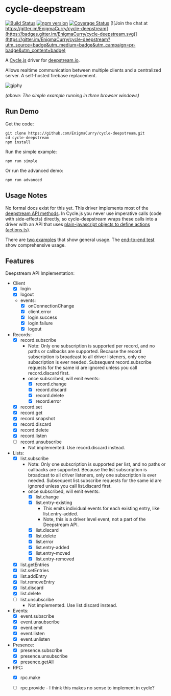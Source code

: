 cycle-deepstream
=====================

[![Build Status](https://travis-ci.org/EnigmaCurry/cycle-deepstream.svg?branch=master)](https://travis-ci.org/EnigmaCurry/cycle-deepstream)
[![npm version](https://img.shields.io/npm/v/cycle-deepstream.svg?maxAge=86400)](https://www.npmjs.com/package/cycle-deepstream)
[![Coverage Status](https://coveralls.io/repos/github/EnigmaCurry/cycle-deepstream/badge.svg?branch=master)](https://coveralls.io/github/EnigmaCurry/cycle-deepstream?branch=master)
[![Join the chat at https://gitter.im/EnigmaCurry/cycle-deepstream](https://badges.gitter.im/EnigmaCurry/cycle-deepstream.svg)](https://gitter.im/EnigmaCurry/cycle-deepstream?utm_source=badge&utm_medium=badge&utm_campaign=pr-badge&utm_content=badge)

A [Cycle.js](https://cycle.js.org/) driver for [deepstream.io](https://deepstream.io).

Allows realtime communication between multiple clients and a centralized server. A self-hosted firebase replacement.

![giphy](https://cloud.githubusercontent.com/assets/43061/23532850/f8351d38-ff7b-11e6-9645-905309d7ee05.gif)

*(above: The simple example running in three browser windows)*


Run Demo
----------
Get the code:

    git clone https://github.com/EnigmaCurry/cycle-deepstream.git
    cd cycle-deepstream
    npm install
    
Run the simple example:

    npm run simple

Or run the advanced demo:

    npm run advanced

Usage Notes
-------------

No formal docs exist for this yet. This driver implements most of the [deepstream API methods](https://deepstream.io/docs/client-js/client/). In Cycle.js you never use imperative calls (code with side-effects) directly, so cycle-deepstream wraps these calls into a driver with an API that uses [plain-javascript objects to define actions (actions.ts)](https://github.com/EnigmaCurry/cycle-deepstream/blob/master/src/actions.ts). 

There are [two examples](https://github.com/EnigmaCurry/cycle-deepstream/tree/master/examples) that show general usage. The [end-to-end test](https://github.com/EnigmaCurry/cycle-deepstream/blob/master/src/index.spec.ts) show comprehensive usage. 

Features
----------

Deepstream API Implementation:
  - Client
    - [x] login
    - [x] logout
    - events:
      - [x] onConnectionChange
      - [x] client.error
      - [x] login.success
      - [x] login.failure
      - [x] logout
  - Records:
    - [x] record.subscribe
       - Note: Only one subscription is supported per record, and no
         paths or callbacks are supported. Because the record
         subscription is broadcast to all driver listeners, only one
         subscription is ever needed. Subsequent record.subscribe
         requests for the same id are ignored unless you call
         record.discard first.
       - once subscribed, will emit events:
         - [x] record.change
         - [x] record.discard
         - [x] record.delete
         - [x] record.error
    - [x] record.set
    - [x] record.get
    - [x] record.snapshot
    - [x] record.discard
    - [x] record.delete
    - [x] record.listen
    - [ ] record.unsubscribe
      - Not implemented. Use record.discard instead.
    
  - Lists:
    - [x] list.subscribe
       - Note: Only one subscription is supported per list, and no
         paths or callbacks are supported. Because the list
         subscription is broadcast to all driver listeners, only one
         subscription is ever needed. Subsequent list.subscribe
         requests for the same id are ignored unless you call
         list.discard first.
      - once subscribed, will emit events:
         - [x] list.change
         - [x] list.entry-existing
           - This emits individual events for each existing entry, like list.entry-added.
           - Note, this is a driver level event, not a part of the Deepstream API.
         - [x] list.discard
         - [x] list.delete
         - [x] list.error
         - [x] list.entry-added
         - [x] list.entry-moved
         - [x] list.entry-removed
    - [x] list.getEntries
    - [x] list.setEntries
    - [x] list.addEntry
    - [x] list.removeEntry
    - [x] list.discard
    - [x] list.delete
    - [ ] list.unsubscribe
      - Not implemented. Use list.discard instead.
    
    
  - Events:
    - [x] event.subscribe
    - [x] event.unsubscribe
    - [x] event.emit
    - [x] event.listen
    - [x] event.unlisten
    
  - Presence:
    - [x] presence.subscribe
    - [x] presence.unsubscribe
    - [x] presence.getAll
    
  - RPC:
    - [x] rpc.make
    - [ ] rpc.provide - I think this makes no sense to implement in cycle?

